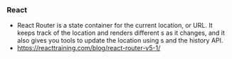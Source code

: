 ### React

- React Router is a state container for the current location, or URL. It keeps track of the location and renders different       <Route>s as it changes, and it also gives you tools to update the location using <Link>s and the history API.
- https://reacttraining.com/blog/react-router-v5-1/
